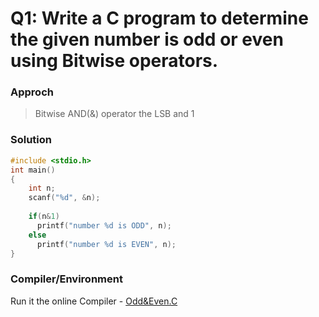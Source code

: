 # Q1: Write a C program to determine the given number is odd or even using Bitwise operators. 

### Approch
> Bitwise AND(&) operator the LSB and 1

### Solution
```C
#include <stdio.h>
int main()
{
    int n;
    scanf("%d", &n);
    
    if(n&1) 
      printf("number %d is ODD", n);
    else 
      printf("number %d is EVEN", n);
}
```

### Compiler/Environment
Run it the online Compiler - [Odd&Even.C](https://onecompiler.com/c/425pyuwhu)
